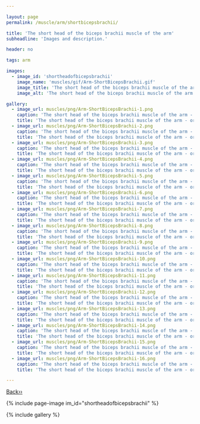 ```yaml
---

layout: page
permalink: /muscle/arm/shortbicepsbrachii/

title: 'The short head of the biceps brachii muscle of the arm'
subheadline: 'Images and description.'

header: no

tags: arm

images:
  - image_id: 'shortheadofbicepsbrachii'
    image_name: 'muscles/gif/Arm-ShortBicepsBrachii.gif'
    image_title: 'The short head of the biceps brachii muscle of the arm'
    image_alt: 'The short head of the biceps brachii muscle of the arm' 

gallery:
  - image_url: muscles/png/Arm-ShortBicepsBrachii-1.png
    caption: 'The short head of the biceps brachii muscle of the arm - orientation 1'
    title: 'The short head of the biceps brachii muscle of the arm - orientation 1'
  - image_url: muscles/png/Arm-ShortBicepsBrachii-2.png
    caption: 'The short head of the biceps brachii muscle of the arm - orientation 2'
    title: 'The short head of the biceps brachii muscle of the arm - orientation 2'
  - image_url: muscles/png/Arm-ShortBicepsBrachii-3.png
    caption: 'The short head of the biceps brachii muscle of the arm - orientation 3'
    title: 'The short head of the biceps brachii muscle of the arm - orientation 3'
  - image_url: muscles/png/Arm-ShortBicepsBrachii-4.png
    caption: 'The short head of the biceps brachii muscle of the arm - orientation 4'
    title: 'The short head of the biceps brachii muscle of the arm - orientation 4'
  - image_url: muscles/png/Arm-ShortBicepsBrachii-5.png
    caption: 'The short head of the biceps brachii muscle of the arm - orientation 5'
    title: 'The short head of the biceps brachii muscle of the arm - orientation 5'
  - image_url: muscles/png/Arm-ShortBicepsBrachii-6.png
    caption: 'The short head of the biceps brachii muscle of the arm - orientation 6'
    title: 'The short head of the biceps brachii muscle of the arm - orientation 6'
  - image_url: muscles/png/Arm-ShortBicepsBrachii-7.png
    caption: 'The short head of the biceps brachii muscle of the arm - orientation 7'
    title: 'The short head of the biceps brachii muscle of the arm - orientation 7'
  - image_url: muscles/png/Arm-ShortBicepsBrachii-8.png
    caption: 'The short head of the biceps brachii muscle of the arm - orientation 8'
    title: 'The short head of the biceps brachii muscle of the arm - orientation 8'
  - image_url: muscles/png/Arm-ShortBicepsBrachii-9.png
    caption: 'The short head of the biceps brachii muscle of the arm - orientation 9'
    title: 'The short head of the biceps brachii muscle of the arm - orientation 9'
  - image_url: muscles/png/Arm-ShortBicepsBrachii-10.png
    caption: 'The short head of the biceps brachii muscle of the arm - orientation 10'
    title: 'The short head of the biceps brachii muscle of the arm - orientation 10'
  - image_url: muscles/png/Arm-ShortBicepsBrachii-11.png
    caption: 'The short head of the biceps brachii muscle of the arm - orientation 11'
    title: 'The short head of the biceps brachii muscle of the arm - orientation 11'
  - image_url: muscles/png/Arm-ShortBicepsBrachii-12.png
    caption: 'The short head of the biceps brachii muscle of the arm - orientation 12'
    title: 'The short head of the biceps brachii muscle of the arm - orientation 12'
  - image_url: muscles/png/Arm-ShortBicepsBrachii-13.png
    caption: 'The short head of the biceps brachii muscle of the arm - orientation 13'
    title: 'The short head of the biceps brachii muscle of the arm - orientation 13'
  - image_url: muscles/png/Arm-ShortBicepsBrachii-14.png
    caption: 'The short head of the biceps brachii muscle of the arm - orientation 14'
    title: 'The short head of the biceps brachii muscle of the arm - orientation 14'
  - image_url: muscles/png/Arm-ShortBicepsBrachii-15.png
    caption: 'The short head of the biceps brachii muscle of the arm - orientation 15'
    title: 'The short head of the biceps brachii muscle of the arm - orientation 15'
  - image_url: muscles/png/Arm-ShortBicepsBrachii-16.png
    caption: 'The short head of the biceps brachii muscle of the arm - orientation 16'
    title: 'The short head of the biceps brachii muscle of the arm - orientation 16'

---
```


[Back››](/muscle/arm/)

{% include page-image im_id="shortheadofbicepsbrachii" %}

{% include gallery %}
